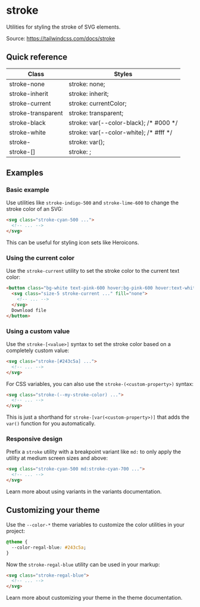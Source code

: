 # stroke

Utilities for styling the stroke of SVG elements.

Source: https://tailwindcss.com/docs/stroke

## Quick reference

| Class                    | Styles                                                             |
| ------------------------ | ------------------------------------------------------------------ |
| stroke-none              | stroke: none;                                                      |
| stroke-inherit           | stroke: inherit;                                                    |
| stroke-current           | stroke: currentColor;                                               |
| stroke-transparent       | stroke: transparent;                                                |
| stroke-black             | stroke: var(--color-black); /* #000 */                            |
| stroke-white             | stroke: var(--color-white); /* #fff */                            |
| stroke-<custom-property> | stroke: var(<custom-property>);                                     |
| stroke-\[<color>\]       | stroke: <color>;                                                    |

## Examples

### Basic example

Use utilities like `stroke-indigo-500` and `stroke-lime-600` to change the stroke color of an SVG:

```html
<svg class="stroke-cyan-500 ...">
  <!-- ... -->
</svg>
```

This can be useful for styling icon sets like Heroicons.

### Using the current color

Use the `stroke-current` utility to set the stroke color to the current text color:

```html
<button class="bg-white text-pink-600 hover:bg-pink-600 hover:text-white ...">
  <svg class="size-5 stroke-current ..." fill="none">
    <!-- ... -->
  </svg>
  Download file
</button>
```

### Using a custom value

Use the `stroke-[<value>]` syntax to set the stroke color based on a completely custom value:

```html
<svg class="stroke-[#243c5a] ...">
  <!-- ... -->
</svg>
```

For CSS variables, you can also use the `stroke-(<custom-property>)` syntax:

```html
<svg class="stroke-(--my-stroke-color) ...">
  <!-- ... -->
</svg>
```

This is just a shorthand for `stroke-[var(<custom-property>)]` that adds the `var()` function for you automatically.

### Responsive design

Prefix a `stroke` utility with a breakpoint variant like `md:` to only apply the utility at medium screen sizes and above:

```html
<svg class="stroke-cyan-500 md:stroke-cyan-700 ...">
  <!-- ... -->
</svg>
```

Learn more about using variants in the variants documentation.

## Customizing your theme

Use the `--color-*` theme variables to customize the color utilities in your project:

```css
@theme {
  --color-regal-blue: #243c5a;
}
```

Now the `stroke-regal-blue` utility can be used in your markup:

```html
<svg class="stroke-regal-blue">
  <!-- ... -->
</svg>
```

Learn more about customizing your theme in the theme documentation.
